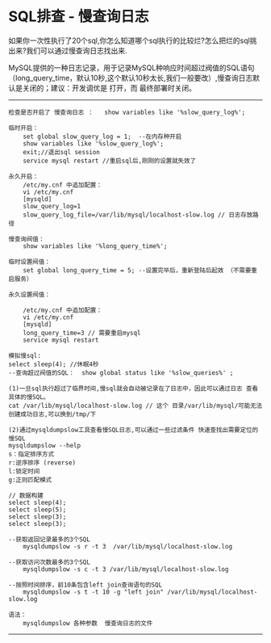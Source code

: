 # SQL排查 - 慢查询日志

如果你一次性执行了20个sql,你怎么知道哪个sql执行的比较烂?怎么把烂的sql挑出来?我们可以通过慢查询日志找出来.

MySQL提供的一种日志记录，用于记录MySQL种响应时间超过阀值的SQL语句 （long_query_time，默认10秒,这个默认10秒太长,我们一般要改）,慢查询日志默认是关闭的；建议：开发调优是 打开，而 最终部署时关闭。

---
	检查是否开启了 慢查询日志 ：   show variables like '%slow_query_log%';

	临时开启：
		set global slow_query_log = 1;  --在内存种开启
		show variables like '%slow_query_log%';
		exit;//退出sql session
		service mysql restart //重启sql后,刚刚的设置就失效了

	永久开启：
		/etc/my.cnf 中追加配置：
		vi /etc/my.cnf 
		[mysqld]
		slow_query_log=1
		slow_query_log_file=/var/lib/mysql/localhost-slow.log // 日志存放路径

	慢查询阀值：
		show variables like '%long_query_time%';

	临时设置阀值：
		set global long_query_time = 5; --设置完毕后，重新登陆后起效 （不需要重启服务）

	永久设置阀值：

		/etc/my.cnf 中追加配置：
		vi /etc/my.cnf 
		[mysqld]
		long_query_time=3 // 需要重启mysql
		service mysql restart

    模拟慢sql:
	select sleep(4); //休眠4秒
	--查询超过阀值的SQL：  show global status like '%slow_queries%' ;
	
	(1)一旦sql执行超过了临界时间,慢sql就会自动被记录在了日志中，因此可以通过日志 查看具体的慢SQL。
	cat /var/lib/mysql/localhost-slow.log // 这个 目录/var/lib/mysql/可能无法创建成功日志,可以换到/tmp/下

	(2)通过mysqldumpslow工具查看慢SQL日志,可以通过一些过滤条件 快速查找出需要定位的慢SQL
	mysqldumpslow --help
	s：指定排序方式
	r:逆序排序 (reverse)
	l:锁定时间 
	g:正则匹配模式		

    // 数据构建
	select sleep(4);
	select sleep(5);
    select sleep(3);
    select sleep(3);
    
	--获取返回记录最多的3个SQL
		mysqldumpslow -s r -t 3  /var/lib/mysql/localhost-slow.log

	--获取访问次数最多的3个SQL
		mysqldumpslow -s c -t 3 /var/lib/mysql/localhost-slow.log

	--按照时间排序，前10条包含left join查询语句的SQL
		mysqldumpslow -s t -t 10 -g "left join" /var/lib/mysql/localhost-slow.log
	
	语法：
		mysqldumpslow 各种参数  慢查询日志的文件
---
